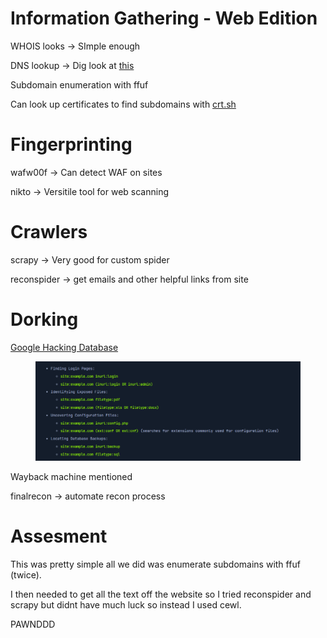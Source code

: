 # Information Gathering - Web Edition

WHOIS looks -> SImple enough

DNS lookup -> Dig look at [this](footprinting.md#dns)

Subdomain enumeration with ffuf

Can look up certificates to find subdomains with [crt.sh](https://crt.sh)

# Fingerprinting

wafw00f -> Can detect WAF on sites

nikto -> Versitile tool for web scanning

# Crawlers

scrapy -> Very good for custom spider

reconspider -> get emails and other helpful links from site

# Dorking

&#x20;[Google Hacking Database](https://www.exploit-db.com/google-hacking-database)

<figure><img src=".gitbook/assets/image (2).png" alt=""><figcaption></figcaption></figure>

Wayback machine mentioned

finalrecon -> automate recon process

# Assesment

This was pretty simple all we did was enumerate subdomains with ffuf (twice).

I then needed to get all the text off the website so I tried reconspider and scrapy but didnt have much luck so instead I used cewl.

PAWNDDD
